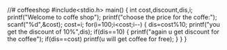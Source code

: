 //# coffeeshop
#include<stdio.h>
main()
{
int cost,discount,dis,i;
printf("Welcome to coffe shop");
printf("choose the price for the coffe:");
scanf("%d",&cost);
cost=i;
for(i=100;i<cost;i--)
{
dis=cost%10;
printf("you get the discount of 10%",dis);
if(dis==10)
{
printf("again u get discount for the coffee");
if(dis==cost)
printf(u will get coffee for free);
}
}
}

